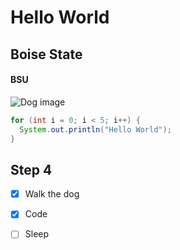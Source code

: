 # Hello World
## Boise State

#### BSU


![Dog image](https://media.cnn.com/api/v1/images/stellar/prod/191006152638-01-pets-and-our-health.jpg?q=w_2000,h_1125,x_0,y_0,c_fill/h_618)



``` java
for (int i = 0; i < 5; i++) {
  System.out.println("Hello World");
}
```

## Step 4
- [x] Walk the dog
- [x] Code 
- [ ] Sleep

